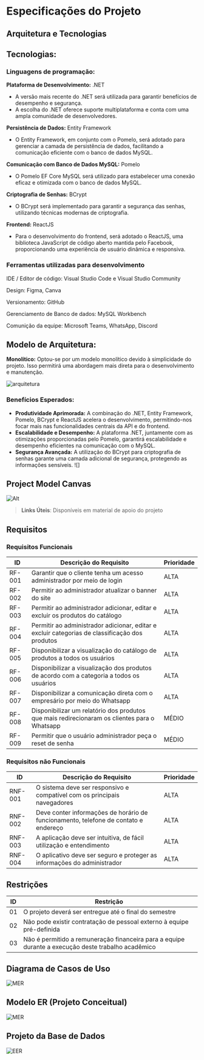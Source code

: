 # Especificações do Projeto

## Arquitetura e Tecnologias

## Tecnologias:

### Linguagens de programação:

**Plataforma de Desenvolvimento:** .NET

- A versão mais recente do .NET será utilizada para garantir benefícios de desempenho e segurança.
- A escolha do .NET oferece suporte multiplataforma e conta com uma ampla comunidade de desenvolvedores.

**Persistência de Dados:** Entity Framework

- O Entity Framework, em conjunto com o Pomelo, será adotado para gerenciar a camada de persistência de dados, facilitando a comunicação eficiente com o banco de dados MySQL.

**Comunicação com Banco de Dados MySQL:** Pomelo

- O Pomelo EF Core MySQL será utilizado para estabelecer uma conexão eficaz e otimizada com o banco de dados MySQL.

**Criptografia de Senhas:** BCrypt

- O BCrypt será implementado para garantir a segurança das senhas, utilizando técnicas modernas de criptografia.

**Frontend:** ReactJS

- Para o desenvolvimento do frontend, será adotado o ReactJS, uma biblioteca JavaScript de código aberto mantida pelo Facebook, proporcionando uma experiência de usuário dinâmica e responsiva.

### Ferramentas utilizadas para desenvolvimento

IDE / Editor de código: Visual Studio Code e Visual Studio Community

Design: Figma, Canva

Versionamento: GitHub

Gerenciamento de Banco de dados: MySQL Workbench

Comunição da equipe: Microsoft Teams, WhatsApp, Discord

## **Modelo de Arquitetura:**

**Monolítico:** Optou-se por um modelo monolítico devido à simplicidade do projeto. Isso permitirá uma abordagem mais direta para o desenvolvimento e manutenção.

![arquitetura](/Imgs/monolito.png)

### **Benefícios Esperados:**

- **Produtividade Aprimorada:** A combinação do .NET, Entity Framework, Pomelo, BCrypt e ReactJS acelera o desenvolvimento, permitindo-nos focar mais nas funcionalidades centrais da API e do frontend.
- **Escalabilidade e Desempenho:** A plataforma .NET, juntamente com as otimizações proporcionadas pelo Pomelo, garantirá escalabilidade e desempenho eficientes na comunicação com o MySQL.
- **Segurança Avançada:** A utilização do BCrypt para criptografia de senhas garante uma camada adicional de segurança, protegendo as informações sensíveis.
  ![]

## Project Model Canvas

![Alt](/Imgs/PMCatt.png)

> **Links Úteis**:
> Disponíveis em material de apoio do projeto

## Requisitos

### Requisitos Funcionais

| ID     | Descrição do Requisito                                                                         | Prioridade |
| ------ | ---------------------------------------------------------------------------------------------- | ---------- |
| RF-001 | Garantir que o cliente tenha um acesso administrador por meio de login                         | ALTA       |
| RF-002 | Permitir ao administrador atualizar o banner do site                                           | ALTA       |
| RF-003 | Permitir ao administrador adicionar, editar e excluir os produtos do catálogo                  | ALTA       |
| RF-004 | Permitir ao administrador adicionar, editar e excluir categorias de classificação dos produtos |ALTA        |
| RF-005 | Disponibilizar a visualização do catálogo de produtos a todos os usuários                      | ALTA       |
| RF-006 | Disponibilizar a visualização dos produtos de acordo com a categoria a todos os usuários       | ALTA       |
| RF-007 | Disponibilizar a comunicação direta com o empresário por meio do Whatsapp                      | ALTA       |
| RF-008 | Disponibilizar um relatório dos produtos que mais redirecionaram os clientes para o Whatsapp   | MÉDIO      |
| RF-009 | Permitir que o usuário administrador peça o reset de senha                                     | MÉDIO      |

### Requisitos não Funcionais

| ID      | Descrição do Requisito                                                              | Prioridade |
| ------- | ----------------------------------------------------------------------------------- | ---------- |
| RNF-001 | O sistema deve ser responsivo e compatível com os principais navegadores            | ALTA       |
| RNF-002 | Deve conter informações de horário de funcionamento, telefone de contato e endereço | ALTA       |
| RNF-003 | A aplicação deve ser intuitiva, de fácil utilização e entendimento                  | ALTA       |
| RNF-004 | O aplicativo deve ser seguro e proteger as informações do administrador             | ALTA       |

## Restrições

| ID  | Restrição                                                                                          |
| --- | -------------------------------------------------------------------------------------------------- |
| 01  | O projeto deverá ser entregue até o final do semestre                                              |
| 02  | Não pode existir contratação de pessoal externo à equipe pré-definida                              |
| 03  | Não é permitido a remuneração financeira para a equipe durante a execução deste trabalho acadêmico |

## Diagrama de Casos de Uso

![MER](/Imgs/caso-de-uso.png)

## Modelo ER (Projeto Conceitual)

![MER](/Imgs/mer.png)

## Projeto da Base de Dados

![EER](/Imgs/eer.png)
